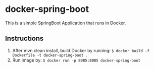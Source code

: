 # docker-spring-boot
This is a simple SpringBoot Application that runs in Docker.

## Instructions
1. After mvn clean install, build Docker by running:
    ```$ docker build -f Dockerfile -t docker-spring-boot .```
2. Run image by:
    ```$ docker run -p 8085:8085 docker-spring-boot```
